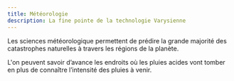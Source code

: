 ```yaml
---
title: Météorologie
description: La fine pointe de la technologie Varysienne
---
```


Les sciences météorologique permettent de prédire la grande majorité des catastrophes naturelles à travers les régions de la planète.

L'on peuvent savoir d’avance les endroits où les pluies acides vont tomber en plus de connaître l’intensité des pluies à venir.
